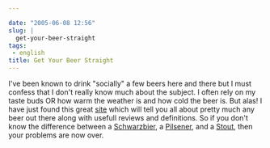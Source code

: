 ```yaml
---

date: "2005-06-08 12:56"
slug: |
  get-your-beer-straight
tags:
 - english
title: Get Your Beer Straight
---
```


I've been known to drink "socially" a few beers here and there but I
must confess that I don't really know much about the subject. I often
rely on my taste buds OR how warm the weather is and how cold the beer
is. But alas! I have just found this great
[site](http://www.beeradvocate.com/) which will tell you all about
pretty much any beer out there along with usefull reviews and
definitions. So if you don't know the difference between a
[Schwarzbier](http://www.beeradvocate.com/beer/style/31/), a
[Pilsener](http://www.beeradvocate.com/beer/style/41/), and a
[Stout](http://www.beeradvocate.com/beer/style/158/), then your problems
are now over.
